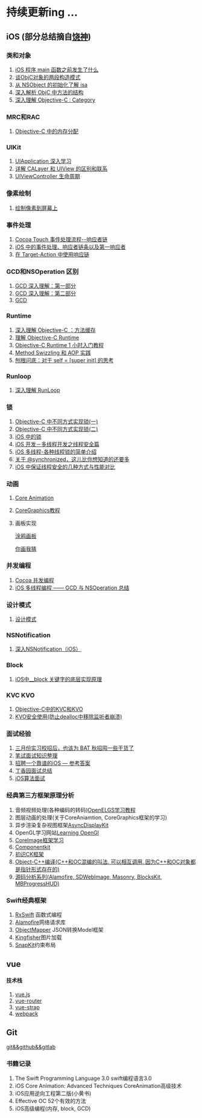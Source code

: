 # 持续更新ing ...
## iOS (部分总结摘自[饶神](https://github.com/raozhizhen))

### 类和对象
1. [iOS 程序 main 函数之前发生了什么](http://blog.sunnyxx.com/2014/08/30/objc-pre-main/)
2. [谈ObjC对象的两段构造模式](http://blog.devtang.com/2013/01/13/two-stage-creation-on-cocoa/)
3. [从 NSObject 的初始化了解 isa](http://draveness.me/isa/)
4. [深入解析 ObjC 中方法的结构](http://draveness.me/method-struct/)
5. [深入理解 Objective-C : Category](http://tech.meituan.com/DiveIntoCategory.html)

### MRC和RAC
1. [Objective-C 中的内存分配](https://hit-alibaba.github.io/interview/iOS/ObjC-Basic/MM.html)

### UIKit
1. [UIApplication 深入学习](http://www.cocoachina.com/ios/20121023/4958.html)
2. [详解 CALayer 和 UIView 的区别和联系](https://www.jianshu.com/p/079e5cf0f014)
3. [UIViewController 生命周期](https://hit-alibaba.github.io/interview/iOS/Cocoa-Touch/UIViewController.html)

### 像素绘制
1. [绘制像素到屏幕上](https://objccn.io/issue-3-1/)

### 事件处理
1. [Cocoa Touch 事件处理流程--响应者链](http://www.cnblogs.com/snake-hand/p/3178070.html)
2. [iOS 中的事件处理、响应者链条以及第一响应者](http://www.cnblogs.com/forwk/p/4843159.html)
3. [在 Target-Action 中使用响应链](http://swift.gg/2016/01/06/utilize-the-responder-chain-for-target-action/)

### GCD和NSOperation 区别
1. [GCD 深入理解：第一部分](https://github.com/nixzhu/dev-blog/blob/master/2014-04-19-grand-central-dispatch-in-depth-part-1.md)
2. [GCD 深入理解：第二部分](https://github.com/nixzhu/dev-blog/blob/master/2014-05-14-grand-central-dispatch-in-depth-part-2.md)
3. [GCD](https://bestswifter.com/deep-gcd/)

### Runtime
1. [深入理解 Objective-C ：方法缓存](http://tech.meituan.com/DiveIntoMethodCache.html)
2. [理解 Objective-C Runtime](http://blog.cocoabit.com/yi-li-jie-objctive-c-runtime/)
3. [Objective-C Runtime 1 小时入门教程](https://www.ianisme.com/ios/2019.html)
4. [Method Swizzling 和 AOP 实践](http://tech.glowing.com/cn/method-swizzling-aop/)
5. [刨根问底：对于 self = [super init] 的思考](https://www.jianshu.com/p/9b36e1b636d8)

### Runloop
1. [深入理解 RunLoop](http://blog.ibireme.com/2015/05/18/runloop/)

### 锁
1. [Objective-C 中不同方式实现锁(一)](http://www.tanhao.me/pieces/616.html/)
2. [Objective-C 中不同方式实现锁(二)](http://www.tanhao.me/pieces/643.html/)
3. [iOS 中的锁](http://blog.duicode.com/1286.html)
4. [iOS 开发－多线程开发之线程安全篇](http://www.cnblogs.com/GarveyCalvin/p/4212611.html)
5. [iOS 多线程-各种线程锁的简单介绍](https://www.jianshu.com/p/35dd92bcfe8c)
6. [关于 @synchronized，这儿比你想知道的还要多](http://yulingtianxia.com/blog/2015/11/01/More-than-you-want-to-know-about-synchronized/)
7. [iOS 中保证线程安全的几种方式与性能对比](https://www.jianshu.com/p/938d68ed832c)

### 动画
1. [Core Animation](https://hit-alibaba.github.io/interview/iOS/Cocoa-Touch/Animation.html)
2.	[CoreGraphics教程](http://www.cnblogs.com/xdream86/archive/2012/12/12/2814552.html)  
3.	画板实现 

	[涂鸦画板](https://www.jianshu.com/p/b7213a14b471)
 
	[你画我猜](https://www.jianshu.com/p/bcd864c5dece)

### 并发编程
1. [Cocoa 并发编程](https://hit-alibaba.github.io/interview/iOS/Cocoa-Touch/Multithreading.html)
2. [iOS 多线程编程 —— GCD 与 NSOperation 总结](https://bestswifter.com/multithreadconclusion/)

### 设计模式
1. [设计模式](https://hit-alibaba.github.io/interview/iOS/Cocoa-Touch/Design.html)

### NSNotification
1. [深入NSNotification（iOS）](https://www.jianshu.com/p/3f453e41ae11)

### Block
1. [iOS中__block 关键字的底层实现原理](https://www.jianshu.com/p/404ff9d3cd42)

### KVC KVO
1. [Objective-C中的KVC和KVO](http://yulingtianxia.com/blog/2014/05/12/objective-czhong-de-kvche-kvo/)
2. [KVO安全使用(防止dealloc中移除监听者崩溃)](https://www.jianshu.com/p/f8bb89aad2df)

### 面试经验
1. [三月份实习校招后，也该为 BAT 秋招囤一些干货了](http://ios.jobbole.com/84506/)
2. [笔试面试知识整理](https://hit-alibaba.github.io/interview/)
3. [招聘一个靠谱的iOS — 参考答案](https://github.com/ChenYilong/iOSInterviewQuestions)
4. [丁香园面试总结](http://blog.csdn.net/wang631106979/article/details/73525528#%E7%AE%80%E5%8D%95%E8%AE%B2%E8%A7%A3%E4%B8%80%E4%B8%8Bhttp%E8%AF%B7%E6%B1%82%E4%BB%A5%E5%8F%8Aget-post%E7%9A%84%E5%8C%BA%E5%88%AB)
5. [iOS算法面试](http://blog.csdn.net/yangshebing21/article/details/51292477)

### 经典第三方框架原理分析
1. 音频视频处理(各种编码的转码)[OpenELGS学习教程](https://www.jianshu.com/u/815d10a4bdce)
2. 图层动画的处理(关于CoreAniamtion, CoreGraphics框架的学习)
3. 异步渲染复杂视图框架[AsyncDisplayKit](https://github.com/facebookarchive/AsyncDisplayKit)
4. OpenGL学习网站[Learning OpenGl](https://learnopengl-cn.github.io/)
5. [CoreImage框架学习](https://www.objccn.io/issue-21-6/)
6. [Componentkit](https://componentkit.org/docs/component-api.html)
7. [初识CK框架](https://cloud.tencent.com/developer/article/1006394)
8. [Object-C++编译(C++和OC混编的叫法, 可以相互调用, 因为C++和OC对象都是指针形式存在的)](http://www.cocoachina.com/bbs/read.php?tid-9111.html)
9. [源码分析系列(Alamofire, SDWebImage, Masonry, BlocksKit, MBProgressHUD)](https://github.com/Draveness/analyze)

### Swift经典框架
1. [RxSwift](https://github.com/ReactiveX/RxSwift) 函数式编程
2. [Alamofire](https://github.com/Alamofire/Alamofire)网络请求库
3. [ObjectMapper](https://github.com/Hearst-DD/ObjectMapper) JSON转换Model框架
4. [Kingfisher](https://github.com/onevcat/Kingfisher)图片加载
5. [SnapKit](https://github.com/SnapKit/SnapKit)约束布局

## vue

#### 技术栈
1. [vue.js](https://cn.vuejs.org/v2/guide/)
2. [vue-router](https://router.vuejs.org/zh-cn/index.html)
3. [vue-strap](https://github.com/yuche/vue-strap)
4. [webpack](http://webpack.github.io/)

## Git

[git&&github&&gitlab](https://www.jianshu.com/p/8d497989f704)

### 书籍记录
1. The Swift Programming Language 3.0 swift编程语言3.0
2. iOS Core Animation: Advanced Techniques CoreAnimation高级技术
3. iOS应用逆向工程第二版(小黄书)
4. Effective OC 52个有效的方法
5. iOS高级编程(内存, block, GCD)



